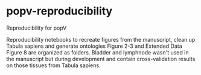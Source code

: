 # popv-reproducibility
Reproducibility for popV

Reproducibility notebooks to recreate figures from the manuscript, clean up Tabula sapiens and generate ontologies
Figure 2-3 and Extended Data Figure 8 are organized as folders.
Bladder and lymphnode wasn't used in the manuscript but during development and contain cross-validation results on those tissues from Tabula sapiens.
